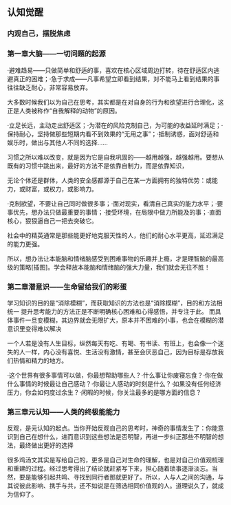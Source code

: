 <!--
 * @Author: zhangyu
 * @Email: zhangdulin@outlook.com
 * @Date: 2021-07-02 15:56:46
 * @LastEditors: zhangyu
 * @LastEditTime: 2021-12-09 14:03:38
 * @Description:
-->

## 认知觉醒

### 内观自己，摆脱焦虑

### 第一章大脑——一切问题的起源
·避难趋易——只做简单和舒适的事，喜欢在核心区域周边打转，待在舒适区内逃避真正的困难；·急于求成——凡事希望立即看到结果，对不能马上看到结果的事往往缺乏耐心，非常容易放弃。

大多数时候我们以为自己在思考，其实都是在对自身的行为和欲望进行合理化，这正是人类被称作“自我解释的动物”的原因。

·立足长远，主动走出舒适区；·为潜在的风险克制自己，为可能的收益延时满足；·保持耐心，坚持做那些短期内看不到效果的“无用之事”；·抵制诱惑，面对舒适和娱乐时，做出与其他人不同的选择……

习惯之所以难以改变，就是因为它是自我巩固的——越用越强，越强越用。要想从既有的习惯中跳出来，最好的方法不是依靠自制力，而是依靠知识，

无论个体还是群体，人类的安全感都源于自己在某一方面拥有的独特优势：或能力，或财富，或权力，或影响力。

·克制欲望，不要让自己同时做很多事；·面对现实，看清自己真实的能力水平；·要事优先，想办法只做最重要的事情；·接受环境，在局限中做力所能及的事；·直面核心，狠狠逼自己一把去突破它。

社会中的精英通常是那些能更好地克服天性的人，他们的耐心水平更高，延迟满足的能力更强。

所以，想办法让本能脑和情绪脑感受到困难事物的乐趣并上瘾，才是理智脑的最高级的策略[插图]。学会释放本能脑和情绪脑的强大力量，我们就会无往不胜！

### 第二章潜意识——生命留给我们的彩蛋
学习知识的目的是“消除模糊”，而获取知识的方法也是“消除模糊”，目的和方法相统一
提升思考能力的方法正是不断明确核心困难和心得感悟，并专注于此。
而具体事件一旦变模糊，其边界就会无限扩大，原本并不困难的小事，也会在模糊的潜意识里变得难以解决

一个人若是没有人生目标，纵然每天有吃、有喝、有书读、有班上，也会像一个迷失的人一样，内心没有喜悦、生活没有激情，甚至会厌恶自己，因为目标是存放我们热情和精力的地方。

·这个世界有很多事情可以做，你最想帮助哪些人？·什么事让你废寝忘食？·你在做什么事情的时候最让自己感动？·你最让人感动的时刻是什么？·如果没有任何经济压力，你会如何度过余生？·闲暇的时候，你关注最多的是哪方面的信息？

### 第三章元认知——人类的终极能能力
反观，是元认知的起点。当你开始反观自己的思考时，神奇的事情发生了：你能意识到自己在想什么，进而意识到这些想法是否明智，再进一步纠正那些不明智的想法，最终做出更好的选择

很多鸡汤文其实是写给自己的，更多是自己对生命的理解，也是对自己价值观梳理和重建的过程。经过思考得出了结论就赶紧写下来，担心随着琐事逐渐淡忘。当然，要是能够引起共鸣、寻找到同行者那就更好了。所以，人与人之间的沟通，与其说彼此影响、携手与共，还不如说是在筛选相同价值观的人。道理说久了，就成为信仰了。





<Gitalk />

